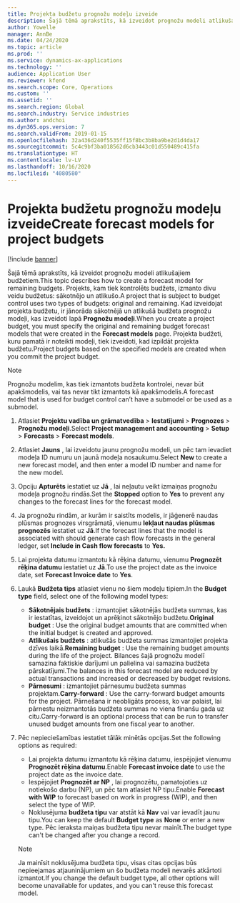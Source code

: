 ```yaml
---
title: Projekta budžetu prognožu modeļu izveide
description: Šajā tēmā aprakstīts, kā izveidot prognožu modeli atlikušajiem budžetiem.
author: Yowelle
manager: AnnBe
ms.date: 04/24/2020
ms.topic: article
ms.prod: ''
ms.service: dynamics-ax-applications
ms.technology: ''
audience: Application User
ms.reviewer: kfend
ms.search.scope: Core, Operations
ms.custom: ''
ms.assetid: ''
ms.search.region: Global
ms.search.industry: Service industries
ms.author: andchoi
ms.dyn365.ops.version: 7
ms.search.validFrom: 2019-01-15
ms.openlocfilehash: 32a436d240f5535ff15f8bc3b8ba9be2d1d4da17
ms.sourcegitcommit: 5c4c9bf3ba018562d6cb3443c01d550489c415fa
ms.translationtype: HT
ms.contentlocale: lv-LV
ms.lasthandoff: 10/16/2020
ms.locfileid: "4080580"
---
```

# <a name="create-forecast-models-for-project-budgets"></a><span data-ttu-id="b9830-103">Projekta budžetu prognožu modeļu izveide</span><span class="sxs-lookup"><span data-stu-id="b9830-103">Create forecast models for project budgets</span></span> 

[!include [banner](../includes/banner.md)]

<span data-ttu-id="b9830-104">Šajā tēmā aprakstīts, kā izveidot prognožu modeli atlikušajiem budžetiem.</span><span class="sxs-lookup"><span data-stu-id="b9830-104">This topic describes how to create a forecast model for remaining budgets.</span></span> <span data-ttu-id="b9830-105">Projekts, kam tiek kontrolēts budžets, izmanto divu veidu budžetus: sākotnējo un atlikušo.</span><span class="sxs-lookup"><span data-stu-id="b9830-105">A project that is subject to budget control uses two types of budgets: original and remaining.</span></span> <span data-ttu-id="b9830-106">Kad izveidojat projekta budžetu, ir jānorāda sākotnējā un atlikušā budžeta prognožu modeļi, kas izveidoti lapā **Prognožu modeļi**.</span><span class="sxs-lookup"><span data-stu-id="b9830-106">When you create a project budget, you must specify the original and remaining budget forecast models that were created in the **Forecast models** page.</span></span> <span data-ttu-id="b9830-107">Projekta budžeti, kuru pamatā ir noteikti modeļi, tiek izveidoti, kad izpildāt projekta budžetu.</span><span class="sxs-lookup"><span data-stu-id="b9830-107">Project budgets based on the specified models are created when you commit the project budget.</span></span>

> [!NOTE]
> <span data-ttu-id="b9830-108">Prognožu modelim, kas tiek izmantots budžeta kontrolei, nevar būt apakšmodelis, vai tas nevar tikt izmantots kā apakšmodelis.</span><span class="sxs-lookup"><span data-stu-id="b9830-108">A forecast model that is used for budget control can’t have a submodel or be used as a submodel.</span></span>

1. <span data-ttu-id="b9830-109">Atlasiet **Projektu vadība un grāmatvedība** > **Iestatījumi** > **Prognozes**  > **Prognožu modeļi**.</span><span class="sxs-lookup"><span data-stu-id="b9830-109">Select **Project management and accounting** > **Setup** > **Forecasts**  > **Forecast models**.</span></span>
2. <span data-ttu-id="b9830-110">Atlasiet **Jauns** , lai izveidotu jaunu prognožu modeli, un pēc tam ievadiet modeļa ID numuru un jaunā modeļa nosaukumu.</span><span class="sxs-lookup"><span data-stu-id="b9830-110">Select **New** to create a new forecast model, and then enter a model ID number and name for the new model.</span></span> 
3. <span data-ttu-id="b9830-111">Opciju **Apturēts** iestatiet uz **Jā** , lai neļautu veikt izmaiņas prognožu modeļa prognožu rindās.</span><span class="sxs-lookup"><span data-stu-id="b9830-111">Set the **Stopped** option to **Yes** to prevent any changes to the forecast lines for the forecast model.</span></span> 
4. <span data-ttu-id="b9830-112">Ja prognožu rindām, ar kurām ir saistīts modelis, ir jāģenerē naudas plūsmas prognozes virsgrāmatā, vienumu **Iekļaut naudas plūsmas prognozēs** iestatiet uz **Jā**.</span><span class="sxs-lookup"><span data-stu-id="b9830-112">If the forecast lines that the model is associated with should generate cash flow forecasts in the general ledger, set **Include in Cash flow forecasts** to **Yes.**</span></span> 
5. <span data-ttu-id="b9830-113">Lai projekta datumu izmantotu kā rēķina datumu, vienumu **Prognozēt rēķina datumu** iestatiet uz **Jā**.</span><span class="sxs-lookup"><span data-stu-id="b9830-113">To use the project date as the invoice date, set **Forecast Invoice date** to **Yes**.</span></span> 
6. <span data-ttu-id="b9830-114">Laukā **Budžeta tips** atlasiet vienu no šiem modeļu tipiem.</span><span class="sxs-lookup"><span data-stu-id="b9830-114">In the **Budget type** field, select one of the following model types:</span></span>

   - <span data-ttu-id="b9830-115">**Sākotnējais budžets** : izmantojiet sākotnējās budžeta summas, kas ir iestatītas, izveidojot un aprēķinot sākotnējo budžetu.</span><span class="sxs-lookup"><span data-stu-id="b9830-115">**Original budget** : Use the original budget amounts that are committed when the initial budget is created and approved.</span></span>
   - <span data-ttu-id="b9830-116">**Atlikušais budžets** : atlikušās budžeta summas izmantojiet projekta dzīves laikā.</span><span class="sxs-lookup"><span data-stu-id="b9830-116">**Remaining budget** : Use the remaining budget amounts during the life of the project.</span></span> <span data-ttu-id="b9830-117">Bilances šajā prognožu modelī samazina faktiskie darījumi un palielina vai samazina budžeta pārskatījumi.</span><span class="sxs-lookup"><span data-stu-id="b9830-117">The balances in this forecast model are reduced by actual transactions and increased or decreased by budget revisions.</span></span>
   - <span data-ttu-id="b9830-118">**Pārnesumi** : izmantojiet pārnesumu budžeta summas projektam.</span><span class="sxs-lookup"><span data-stu-id="b9830-118">**Carry-forward** : Use the carry-forward budget amounts for the project.</span></span> <span data-ttu-id="b9830-119">Pārnešana ir neobligāts process, ko var palaist, lai pārnestu neizmantotās budžeta summas no viena finanšu gada uz citu.</span><span class="sxs-lookup"><span data-stu-id="b9830-119">Carry-forward is an optional process that can be run to transfer unused budget amounts from one fiscal year to another.</span></span>

7. <span data-ttu-id="b9830-120">Pēc nepieciešamības iestatiet tālāk minētās opcijas.</span><span class="sxs-lookup"><span data-stu-id="b9830-120">Set the following options as required:</span></span>

   - <span data-ttu-id="b9830-121">Lai projekta datumu izmantotu kā rēķina datumu, iespējojiet vienumu **Prognozēt rēķina datumu**.</span><span class="sxs-lookup"><span data-stu-id="b9830-121">Enable **Forecast invoice date** to use the project date as the invoice date.</span></span>
   - <span data-ttu-id="b9830-122">Iespējojiet **Prognozēt ar NP** , lai prognozētu, pamatojoties uz notiekošo darbu (NP), un pēc tam atlasiet NP tipu.</span><span class="sxs-lookup"><span data-stu-id="b9830-122">Enable **Forecast with WIP** to forecast based on work in progress (WIP), and then select the type of WIP.</span></span> 
   - <span data-ttu-id="b9830-123">Noklusējuma **budžeta tipu** var atstāt kā **Nav** vai var ievadīt jaunu tipu.</span><span class="sxs-lookup"><span data-stu-id="b9830-123">You can keep the default **Budget type** as **None** or enter a new type.</span></span> <span data-ttu-id="b9830-124">Pēc ieraksta maiņas budžeta tipu nevar mainīt.</span><span class="sxs-lookup"><span data-stu-id="b9830-124">The budget type can't be changed after you change a record.</span></span>     
    > [!NOTE]
    > <span data-ttu-id="b9830-125">Ja mainīsit noklusējuma budžeta tipu, visas citas opcijas būs nepieejamas atjauninājumiem un šo budžeta modeli nevarēs atkārtoti izmantot.</span><span class="sxs-lookup"><span data-stu-id="b9830-125">If you change the default budget type, all other options will become unavailable for updates, and you can't reuse this forecast model.</span></span> 
   


 

